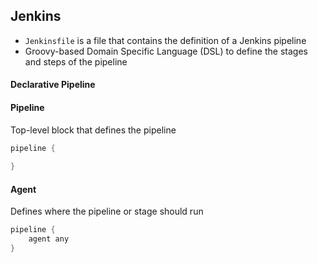 ## Jenkins

- `Jenkinsfile` is a file that contains the definition of a Jenkins pipeline
- Groovy-based Domain Specific Language (DSL) to define the stages and steps of the pipeline

#### Declarative Pipeline

#### Pipeline
Top-level block that defines the pipeline

```groovy
pipeline {
    
}

```

#### Agent
Defines where the pipeline or stage should run

```groovy
pipeline {
    agent any
}
```
